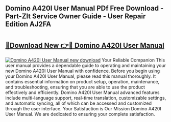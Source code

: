 ## Domino A420I User Manual PDf Free Download - Part-Zlt Service Owner Guide - User Repair Edition AJ2FA

# <h2><a href="http://bc19292.oget.top/?id=Domino+A420I+User+Manual">🔗Download New 👉🔴 Domino A420I User Manual</a></h2>

[![Domino A420I User Manual new download](https://i.imgur.com/5g1atiW.png)](http://bc19292.oget.top/?id=Domino+A420I+User+Manual)
Your Reliable Companion This user manual provides a dependable guide to operating and maintaining your new Domino A420I User Manual with confidence. Before you begin using your Domino A420I User Manual, please read this manual thoroughly. It contains essential information on product setup, operation, maintenance, and troubleshooting, ensuring that you are able to use the product effectively and efficiently. Domino A420I User Manual advanced features include multi-language support, real-time translation, customizable settings, and automatic syncing, all of which can be accessed and customized through the user interface. Your Satisfaction is Our Mission Domino A420I User Manual. We are dedicated to ensuring your complete satisfaction.
